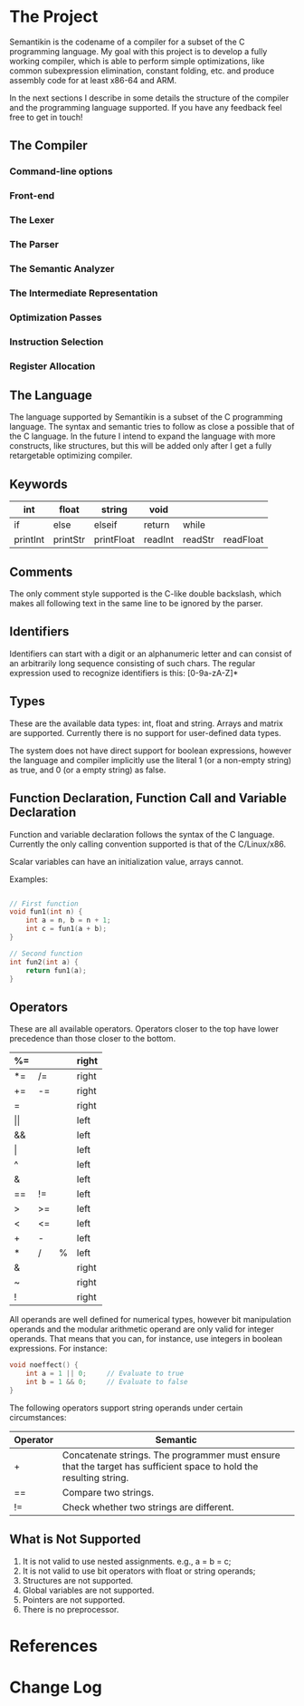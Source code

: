 The Project
============

Semantikin is the codename of a compiler for a subset of the C programming
language. My goal with this project is to develop a fully working compiler, which
is able to perform simple optimizations, like common subexpression elimination,
constant folding, etc. and produce assembly code for at least x86-64 and ARM.

In the next sections I describe in some details the structure of the compiler
and the programming language supported. If you have any feedback feel free to
get in touch!


The Compiler
------------

### Command-line options


### Front-end

### The Lexer

### The Parser

### The Semantic Analyzer

### The Intermediate Representation

### Optimization Passes

### Instruction Selection

### Register Allocation




The Language
------------

The language supported by Semantikin is a subset of the C programming language.
The syntax and semantic tries to follow as close a possible that of the C language.
In the future I intend to expand the language with more constructs, like structures,
but this will be added only after I get a fully retargetable optimizing compiler.


Keywords
------------

| int      	| float    	| string     	| void    	|         	|           	|
|----------	|----------	|------------	|---------	|---------	|-----------	|
| if       	| else     	| elseif     	| return  	| while   	|           	|
| printInt 	| printStr 	| printFloat 	| readInt 	| readStr 	| readFloat 	|


Comments
------------

The only comment style supported is the C-like double backslash, which makes
all following text in the same line to be ignored by the parser.


Identifiers
------------
Identifiers can start with a digit or an alphanumeric letter and can consist of
an arbitrarily long sequence consisting of such chars. The regular expression
used to recognize identifiers is this: [0-9a-zA-Z]*


Types
------------

These are the available data types: int, float and string. Arrays and matrix are
supported. Currently there is no support for user-defined data types.

The system does not have direct support for boolean expressions, however the
language and compiler implicitly use the literal 1 (or a non-empty string) as
true, and 0 (or a empty string) as false.

Function Declaration, Function Call and Variable Declaration
------------

Function and variable declaration follows the syntax of the C language. Currently
the only calling convention supported is that of the C/Linux/x86.

Scalar variables can have an initialization value, arrays cannot.

Examples:

```c++

// First function
void fun1(int n) {
	int a = n, b = n + 1;
	int c = fun1(a + b);
}

// Second function
int fun2(int a) {
	return fun1(a);
}
```



Operators
------------

These are all available operators. Operators closer to the top have lower
precedence than those closer to the bottom.

| %= |    |   | right |
|----|----|---|-------|
| *= | /= |   | right |
| += | -= |   | right |
| =  |    |   | right |
| &#124;&#124; |    |   | left  |
| && |    |   | left  |
| &#124;  |    |   | left  |
| ^  |    |   | left  |
| &  |    |   | left  |
| == | != |   | left  |
| >  | >= |   | left  |
| <  | <= |   | left  |
| +  | -  |   | left  |
| *  | /  | % | left  |
| &  |    |   | right |
| ~  |    |   | right |
| !  |    |   | right |

All operands are well defined for numerical types, however bit manipulation
operands and the modular arithmetic operand are only valid for integer operands.
That means that you can, for instance, use integers in boolean expressions.
For instance:

```cpp
void noeffect() {
	int a = 1 || 0;		// Evaluate to true
	int b = 1 && 0;		// Evaluate to false
}
```

The following operators support string operands under certain circumstances:

| Operator | Semantic                                  |
|----------|-------------------------------------------|
| +        | Concatenate strings. The programmer must ensure that the target has sufficient space to hold the resulting string. |
| ==       | Compare two strings. 		 |
| !=       | Check whether two strings are different. 		 |



What is Not Supported
------------

1. It is not valid to use nested assignments. e.g., a = b = c;
2. It is not valid to use bit operators with float or string operands;
3. Structures are not supported.
4. Global variables are not supported.
5. Pointers are not supported.
6. There is no preprocessor.


References
===============


Change Log
===============

